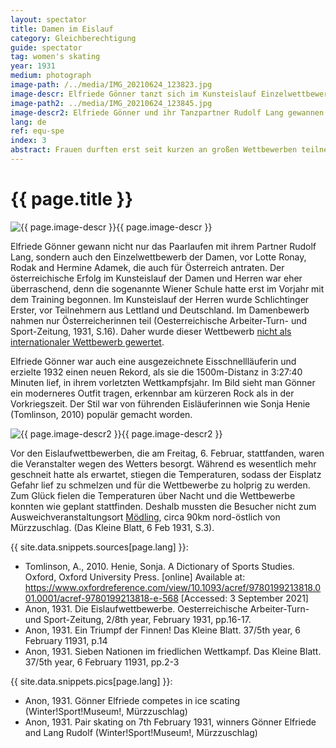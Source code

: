 ```yaml
---
layout: spectator
title: Damen im Eislauf
category: Gleichberechtigung
guide: spectator
tag: women's skating
year: 1931
medium: photograph
image-path: /../media/IMG_20210624_123823.jpg
image-descr: Elfriede Gönner tanzt sich im Kunsteislauf Einzelwettbewerb der Damen zum Sieg.
image-path2: ../media/IMG_20210624_123845.jpg
image-descr2: Elfriede Gönner und ihr Tanzpartner Rudolf Lang gewannen das Paarlaufen am Samstag, 7. Februar 1931.
lang: de
ref: equ-spe
index: 3
abstract: Frauen durften erst seit kurzen an großen Wettbewerben teilnehmen. Bei der Olympiade in Mürzzuschlag kämpften Frauen im Langlauf und im Kunsteislaufen.
---
```

<body>
    <div class="infotext">
        <h1  id="title">{{ page.title }}</h1>
        <div class="grid-item" id="exhibit-image"><img src="../media/IMG_20210624_123823.jpg" class="img-fluid" alt="{{ page.image-descr }}">{{ page.image-descr }}</div>
        <p>Elfriede Gönner gewann nicht nur das Paarlaufen mit ihrem Partner Rudolf Lang, sondern auch den Einzelwettbewerb der Damen, vor Lotte Ronay, Rodak and Hermine Adamek, die auch für Österreich antraten. Der österreichische Erfolg im Kunsteislauf der Damen und Herren war eher überraschend, denn die sogenannte Wiener Schule hatte erst im Vorjahr mit dem Training begonnen. Im Kunsteislauf der Herren wurde Schlichtinger Erster, vor Teilnehmern aus Lettland und Deutschland. Im Damenbewerb nahmen nur Österreicherinnen teil (<span class="quote">Oesterreichische Arbeiter-Turn- und Sport-Zeitung</span>, 1931, S.16). Daher wurde dieser Wettbewerb <a href="#" class="link-info" data-toggle="tooltip" title="Für einen internationalen Wettbewerb mussten zumindest drei verschiedene Nationen teilnehmen">nicht als internationaler Wettbewerb gewertet</a>.</p>
        <p>Elfriede Gönner war auch eine ausgezeichnete Eisschnellläuferin und erzielte 1932 einen neuen Rekord, als sie die 1500m-Distanz in 3:27:40 Minuten lief, in ihrem vorletzten Wettkampfsjahr. Im Bild sieht man Gönner ein moderneres Outfit tragen, erkennbar am kürzeren Rock als in der Vorkriegszeit. Der Stil war von führenden Eisläuferinnen wie Sonja Henie (<span class="quote">Tomlinson</span>, 2010) populär gemacht worden.</p>
        <div class="grid-item" id="exhibit-image"><img src="../media/IMG_20210624_123845.jpg" class="img-fluid" alt="{{ page.image-descr2 }}">{{ page.image-descr2 }}</div>
        <p>Vor den Eislaufwettbewerben, die am Freitag, 6. Februar, stattfanden, waren die Veranstalter wegen des Wetters besorgt. Während es wesentlich mehr geschneit hatte als erwartet, stiegen die Temperaturen, sodass der Eisplatz Gefahr lief zu schmelzen und für die Wettbewerbe zu holprig zu werden. Zum Glück fielen die Temperaturen über Nacht und die Wettbewerbe konnten wie geplant stattfinden. Deshalb mussten die Besucher nicht zum Ausweichveranstaltungsort <a href="#" class="link-info" data-toggle="tooltip" title="Mödling liegt auf derselben Zugstrecke wie Mürzzuschlag, aber viel näher bei Wien und konnte nur Eislaufwettbewerbe durchführen.">Mödling</a>, circa 90km nord-östlich von Mürzzuschlag. (<span class="quote">Das Kleine Blatt</span>, 6 Feb 1931, S.3).</p>
        <div class="grid-item" class="resources">
            <div class="resource-title">{{ site.data.snippets.sources[page.lang] }}:</div>
                <ul>
                    <li>Tomlinson, A., 2010. Henie, Sonja. <span id="source">A Dictionary of Sports Studies</span>. Oxford, Oxford University Press. [online] Available at: <a href="https://www.oxfordreference.com/view/10.1093/acref/9780199213818.001.0001/acref-9780199213818-e-568">https://www.oxfordreference.com/view/10.1093/acref/9780199213818.001.0001/acref-9780199213818-e-568</a> [Accessed: 3 September 2021] </li>
                    <li>Anon, 1931. Die Eislaufwettbewerbe. <span id="source">Oesterreichische Arbeiter-Turn- und Sport-Zeitung</span>, 2/8th year, February 1931, pp.16-17.</li>
                    <li>Anon, 1931. Ein Triumpf der Finnen! <span id="source">Das Kleine Blatt</span>. 37/5th year, 6 February 11931, p.14</li>
                    <li>Anon, 1931. Sieben Nationen im friedlichen Wettkampf. <span id="source">Das Kleine Blatt</span>. 37/5th year, 6 February 11931, pp.2-3</li>
                </ul>
        </div>
        <div class="grid-item" class="resources">
            <div class="resource-title">{{ site.data.snippets.pics[page.lang] }}:</div>
                <ul>
                    <li>Anon, 1931. Gönner Elfriede competes in ice scating (Winter!Sport!Museum!, Mürzzuschlag)</li>
                    <li>Anon, 1931. Pair skating on 7th February 1931, winners Gönner Elfriede and Lang Rudolf (Winter!Sport!Museum!, Mürzzuschlag)</li>
                </ul>
        </div>
    </div>
</body>